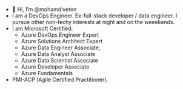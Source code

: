 - 👋 Hi, I’m @mohamdiveten
- I am a DevOps Engineer. Ex-full-stack developer / data engineer. I pursue other non-techy interests at night and on the weeekends.
- I am Microsoft Certified:
  - Azure DevOps Engineer Expert
  - Azure Solutions Architect Expert
  - Azure Data Engineer Associate,
  - Azure Data Analyst Associate
  - Azure Data Scientist Associate 
  - Azure Developer Associate
  - Azure Fundamentals
- PMI-ACP (Agile Certified Practitioner). 

